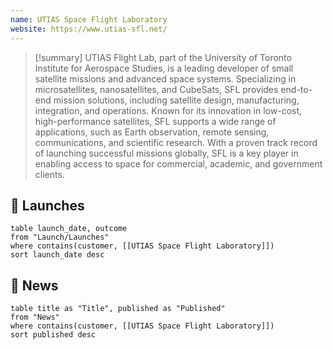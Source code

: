 ```yaml
---
name: UTIAS Space Flight Laboratory
website: https://www.utias-sfl.net/
---
```


>[!summary]
UTIAS Flight Lab, part of the University of Toronto Institute for Aerospace Studies, is a leading developer of small satellite missions and advanced space systems. Specializing in microsatellites, nanosatellites, and CubeSats, SFL provides end-to-end mission solutions, including satellite design, manufacturing, integration, and operations. Known for its innovation in low-cost, high-performance satellites, SFL supports a wide range of applications, such as Earth observation, remote sensing, communications, and scientific research. With a proven track record of launching successful missions globally, SFL is a key player in enabling access to space for commercial, academic, and government clients.


## 🚀 Launches

```dataview
table launch_date, outcome
from "Launch/Launches"
where contains(customer, [[UTIAS Space Flight Laboratory]])
sort launch_date desc
```

## 📰 News
```dataview
table title as "Title", published as "Published"
from "News"
where contains(customer, [[UTIAS Space Flight Laboratory]])
sort published desc
```
